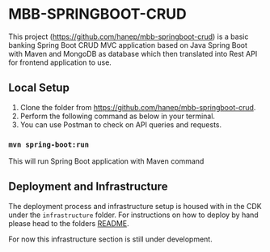 # MBB-SPRINGBOOT-CRUD

This project (https://github.com/hanep/mbb-springboot-crud) is a basic banking Spring Boot CRUD MVC application based on Java Spring Boot with Maven and MongoDB as database which then translated into Rest API for frontend application to use.

## Local Setup

1. Clone the folder from https://github.com/hanep/mbb-springboot-crud.
2. Perform the following command as below in your terminal.
3. You can use Postman to check on API queries and requests.

### `mvn spring-boot:run`

This will run Spring Boot application with Maven command

## Deployment and Infrastructure

The deployment process and infrastructure setup is housed with in the CDK under the `infrastructure` folder. For instructions on how to deploy by hand please head to the folders [README](infrastructure/README.md).

For now this infrastructure section is still under development.